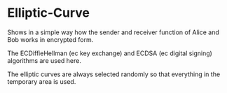 # Elliptic-Curve

Shows in a simple way how the sender and receiver function of Alice and Bob works in encrypted form. 

The ECDiffieHellman (ec key exchange) and ECDSA (ec digital signing) algorithms are used here.

The elliptic curves are always selected randomly so that everything in the temporary area is used.

